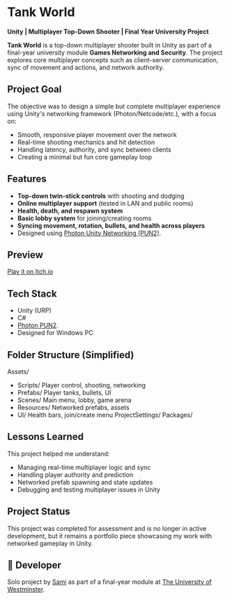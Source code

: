 # Tank World  
**Unity | Multiplayer Top-Down Shooter | Final Year University Project**

**Tank World** is a top-down multiplayer shooter built in Unity as part of a final-year university module **Games Networking and Security**. The project explores core multiplayer concepts such as client-server communication, sync of movement and actions, and network authority.

## Project Goal

The objective was to design a simple but complete multiplayer experience using Unity's networking framework (Photon/Netcode/etc.), with a focus on:

- Smooth, responsive player movement over the network  
- Real-time shooting mechanics and hit detection  
- Handling latency, authority, and sync between clients  
- Creating a minimal but fun core gameplay loop  

## Features

- **Top-down twin-stick controls** with shooting and dodging  
- **Online multiplayer support** (tested in LAN and public rooms)  
- **Health, death, and respawn system**  
- **Basic lobby system** for joining/creating rooms  
- **Syncing movement, rotation, bullets, and health across players**  
- Designed using [Photon Unity Networking (PUN2)](https://www.photonengine.com/pun). 

## Preview

[Play it on Itch.io](https://saaami.itch.io/tank-world)  

## Tech Stack

- Unity (URP)  
- C#  
- [Photon PUN2](https://www.photonengine.com/pun).
- Designed for Windows PC

## Folder Structure (Simplified)
Assets/
- Scripts/ Player control, shooting, networking
- Prefabs/ Player tanks, bullets, UI
- Scenes/ Main menu, lobby, game arena
- Resources/ Networked prefabs, assets
- UI/ Health bars, join/create menu
ProjectSettings/
Packages/


## Lessons Learned

This project helped me understand:

- Managing real-time multiplayer logic and sync  
- Handling player authority and prediction  
- Networked prefab spawning and state updates  
- Debugging and testing multiplayer issues in Unity

## Project Status

This project was completed for assessment and is no longer in active development, but it remains a portfolio piece showcasing my work with networked gameplay in Unity.

## 👤 Developer

Solo project by [Sami](https://github.com/Sami-Red) as part of a final-year module at [The University of Westminster](https://www.westminster.ac.uk).

